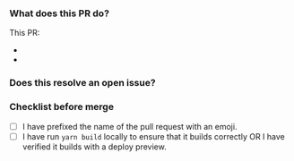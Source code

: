 ### What does this PR do?

This PR:

-
-

### Does this resolve an open issue?

<!-- Yes | No -->

### Checklist before merge

- [ ] I have prefixed the name of the pull request with an emoji.
- [ ] I have run `yarn build` locally to ensure that it builds correctly OR I have verified it builds with a deploy preview.

<!--

Common emojis:

- 📝 adding/updating content
- 🎨 design change
- 🐛 bugfix
- ✨ new feature
- 📦 updating dependencies
- 🔧 updating tooling/build settings
- 🛠️ refactored code
- 🔁 misc fix to trigger rebuild & deploy

See the [full list](https://gist.github.com/parmentf/035de27d6ed1dce0b36a) if these don't cut it
-->
